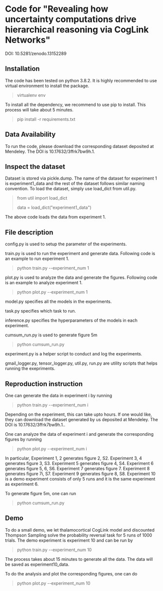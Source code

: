 # Code for "Revealing how uncertainty computations drive hierarchical reasoning via CogLink Networks"
DOI: 10.5281/zenodo.13152289

## Installation
The code has been tested on python 3.8.2. It is highly recommended to use virtual environment to install the package. 
> virtualenv env

To install all the dependency, we recommend to use pip to install. This process will take about 5 minutes.
>pip install -r requirements.txt

## Data Availability
To run the code, please download the corresponding dataset deposited at Mendeley. The DOI is 10.17632/3ffrk7bw9h.1.

## Inspect the dataset
Dataset is stored via pickle.dump. The name of the dataset for experiment 1 is experiment1_data and the rest of the dataset follows similar naming convention. To load the dataset, simply use load_dict from util.py.
>from util import load_dict
>
>data = load_dict("experiment1_data")

The above code loads the data from experiment 1.

## File description
config.py is used to setup the parameter of the experiments.

train.py is used to run the experiment and generate data. Following code is an example to run experiment 1.
> python train.py --experiment_num 1

plot.py is used to analyze the data and generate the figures. Following code is an example to analyze experiment 1.
>python plot.py --experiment_num 1

model.py specifies all the models in the experiments. 

task.py specifies which task to run.

inference.py specifies the hyperparameters of the models in each experiment. 

cumsum_run.py is used to generate figure 5m 
>python cumsum_run.py

experiment.py is a helper script to conduct and log the experiments. 

gmail_logger.py, tensor_logger.py, util.py, run.py are utility scripts that helps running the exepriments.

## Reproduction instruction
One can generate the data in experiment i by running
>python train.py --experiment_num i

Depending on the experiment, this can take upto hours. If one would like, they can download the dataset generated by us deposited at Mendeley. The DOI is 10.17632/3ffrk7bw9h.1.. 

One can analyze the data of experiment i and generate the corresponding figures by running
>python plot.py --experiment_num i

In particular, Experiment 1, 2 generates figure 2, S2. Experiment 3, 4 generates figure 3, S3. Experiment 5 generates figure 4, S4. Experiment 6 generates figure 5, 6, S6. Experiment 7 generates figure 7. Experiment 8 generates figure 7i, S7. Experiment 9 generates figure 8, S8. Experiment 10 is a demo experiment consists of only 5 runs and it is the same experiment as experiment 6.

To generate figure 5m, one can run
>python cumsum_run.py

## Demo
To do a small demo, we let thalamocortical CogLink model and discounted Thompson Sampling solve the probability reversal task for 5 runs of 1000 trials. The demo experiment is experiment 10 and can be run by
>python train.py --experiment_num 10

The process takes about 15 minutes to generate all the data. The data will be saved as experiment10_data.

To do the analysis and plot the corresponding figures, one can do
>python plot.py --experiment_num 10


